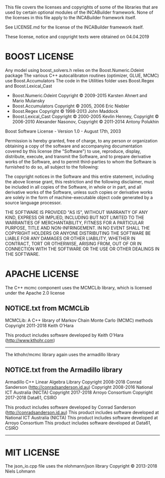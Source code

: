 

This file covers the licenses and copyrights of some of the libraries that are used by certain optional modules of the INCABuilder framework. None of the licenses in this file apply to the INCABuilder framework itself.

See LICENSE.md for the license of the INCABuilder framework itself.

These license, notice and copyright texts were obtained on 04.04.2019


# BOOST LICENSE

Any model using boost_solvers.h relies on the Boost.Numeric.Odeint package
The various C++ autocalibraton routines (optimizer, GLUE, MCMC) use Boost.Accumulators
The code in the Utilities folder uses Boost.Regex and Boost.Lexical_Cast

* Boost.Numeric.Odeint Copyright © 2009-2015 Karsten Ahnert and Mario Mulansky
* Boost.Accumulators Copyright © 2005, 2006 Eric Niebler
* Boost.Regex Copyright © 1998-2013 John Maddock
* Boost.Lexical_Cast Copyright © 2000-2005 Kevlin Henney, Copyright © 2006-2010 Alexander Nasonov, Copyright © 2011-2014 Antony Polukhin 


Boost Software License - Version 1.0 - August 17th, 2003

Permission is hereby granted, free of charge, to any person or organization
obtaining a copy of the software and accompanying documentation covered by
this license (the "Software") to use, reproduce, display, distribute,
execute, and transmit the Software, and to prepare derivative works of the
Software, and to permit third-parties to whom the Software is furnished to
do so, all subject to the following:

The copyright notices in the Software and this entire statement, including
the above license grant, this restriction and the following disclaimer,
must be included in all copies of the Software, in whole or in part, and
all derivative works of the Software, unless such copies or derivative
works are solely in the form of machine-executable object code generated by
a source language processor.

THE SOFTWARE IS PROVIDED "AS IS", WITHOUT WARRANTY OF ANY KIND, EXPRESS OR
IMPLIED, INCLUDING BUT NOT LIMITED TO THE WARRANTIES OF MERCHANTABILITY,
FITNESS FOR A PARTICULAR PURPOSE, TITLE AND NON-INFRINGEMENT. IN NO EVENT
SHALL THE COPYRIGHT HOLDERS OR ANYONE DISTRIBUTING THE SOFTWARE BE LIABLE
FOR ANY DAMAGES OR OTHER LIABILITY, WHETHER IN CONTRACT, TORT OR OTHERWISE,
ARISING FROM, OUT OF OR IN CONNECTION WITH THE SOFTWARE OR THE USE OR OTHER
DEALINGS IN THE SOFTWARE.


# APACHE LICENSE

The C++ mcmc component uses the MCMCLib library, which is licensed under the Apache 2.0 license

## NOTICE.txt from MCMCLib
MCMCLib: A C++ library of Markov Chain Monte Carlo (MCMC) methods
Copyright 2011-2018 Keith O'Hara

This product includes software developed by Keith O'Hara (http://www.kthohr.com)
*****

The kthohr/mcmc library again uses the armadillo library

## NOTICE.txt from the Armadillo library
Armadillo C++ Linear Algebra Library
Copyright 2008-2018 Conrad Sanderson (http://conradsanderson.id.au)
Copyright 2008-2016 National ICT Australia (NICTA)
Copyright 2017-2018 Arroyo Consortium
Copyright 2017-2018 Data61, CSIRO

This product includes software developed by Conrad Sanderson (http://conradsanderson.id.au)
This product includes software developed at National ICT Australia (NICTA)
This product includes software developed at Arroyo Consortium
This product includes software developed at Data61, CSIRO
*****


# MIT LICENSE

The json_io.cpp file uses the nlohmann/json library Copyright © 2013-2018 Niels Lohmann





